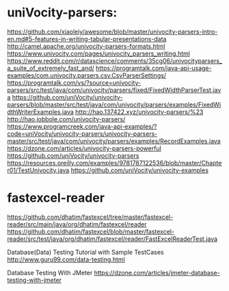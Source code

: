 

# uniVocity-parsers:
https://github.com/xiaoleiy/awesome/blob/master/univocity-parsers-intro-en.md#5-features-in-writing-tabular-presentations-data
http://camel.apache.org/univocity-parsers-formats.html
https://www.univocity.com/pages/univocity_parsers_writing.html
https://www.reddit.com/r/datascience/comments/35cg06/univocityparsers_a_suite_of_extremely_fast_and/
https://programtalk.com/java-api-usage-examples/com.univocity.parsers.csv.CsvParserSettings/
https://programtalk.com/vs/?source=univocity-parsers/src/test/java/com/univocity/parsers/fixed/FixedWidthParserTest.java
https://github.com/uniVocity/univocity-parsers/blob/master/src/test/java/com/univocity/parsers/examples/FixedWidthWriterExamples.java
http://hao.137422.xyz/univocity-parsers/%23
http://hao.jobbole.com/univocity-parsers/
https://www.programcreek.com/java-api-examples/?code=uniVocity/univocity-parsers/univocity-parsers-master/src/test/java/com/univocity/parsers/examples/RecordExamples.java
https://dzone.com/articles/univocity-parsers-powerful
https://github.com/uniVocity/univocity-parsers
https://resources.oreilly.com/examples/9781787122536/blob/master/Chapter01/TestUnivocity.java
https://github.com/uniVocity/univocity-examples

# fastexcel-reader
https://github.com/dhatim/fastexcel/tree/master/fastexcel-reader/src/main/java/org/dhatim/fastexcel/reader
https://github.com/dhatim/fastexcel/blob/master/fastexcel-reader/src/test/java/org/dhatim/fastexcel/reader/FastExcelReaderTest.java




Database(Data) Testing Tutorial with Sample TestCases
http://www.guru99.com/data-testing.html

Database Testing With JMeter
https://dzone.com/articles/jmeter-database-testing-with-jmeter
